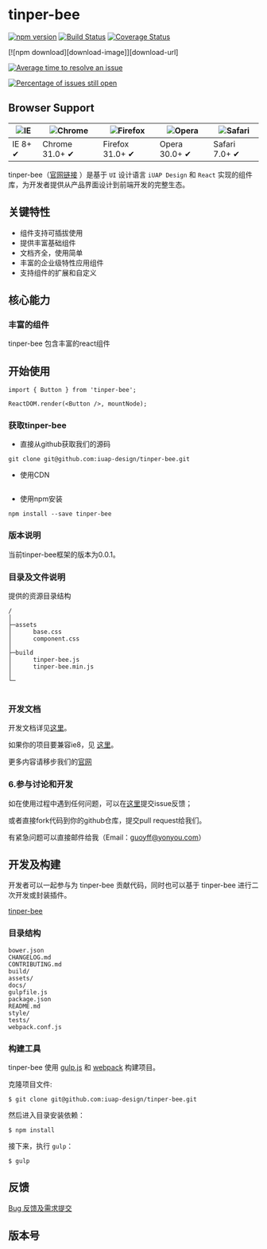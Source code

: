 # tinper-bee

[![npm version](https://img.shields.io/npm/v/bee-button.svg)](https://www.npmjs.com/package/bee-button)
[![Build Status](https://img.shields.io/travis/tinper-bee/bee-button/master.svg)](https://travis-ci.org/tinper-bee/bee-button)
[![Coverage Status](https://coveralls.io/repos/github/tinper-bee/bee-button/badge.svg?branch=master)](https://coveralls.io/github/tinper-bee/bee-button?branch=master)

[![npm download][download-image]][download-url]

[![Average time to resolve an issue](http://isitmaintained.com/badge/resolution/iuap-design/tinper-bee.svg)](http://isitmaintained.com/project/iuap-design/tinper-bee "Average time to resolve an issue")

[![Percentage of issues still open](http://isitmaintained.com/badge/open/iuap-design/tinper-bee.svg)](http://isitmaintained.com/project/iuap-design/tinper-bee "Percentage of issues still open")


## Browser Support

|![IE](https://raw.github.com/alrra/browser-logos/master/internet-explorer/internet-explorer_48x48.png) | ![Chrome](https://raw.github.com/alrra/browser-logos/master/chrome/chrome_48x48.png) | ![Firefox](https://raw.github.com/alrra/browser-logos/master/firefox/firefox_48x48.png) | ![Opera](https://raw.github.com/alrra/browser-logos/master/opera/opera_48x48.png) | ![Safari](https://raw.github.com/alrra/browser-logos/master/safari/safari_48x48.png)|
| --- | --- | --- | --- | --- |
| IE 8+ ✔ | Chrome 31.0+ ✔ | Firefox 31.0+ ✔ | Opera 30.0+ ✔ | Safari 7.0+ ✔ |

tinper-bee（[官网链接](http://bee.tinper.org/) ）是基于 `UI` 设计语言 `iUAP Design` 和 `React` 实现的组件库，为开发者提供从产品界面设计到前端开发的完整生态。

## 关键特性

- 组件支持可插拔使用
- 提供丰富基础组件
- 文档齐全，使用简单
- 丰富的企业级特性应用组件
- 支持组件的扩展和自定义

## 核心能力

### 丰富的组件

tinper-bee 包含丰富的react组件

## 开始使用
```
import { Button } from 'tinper-bee';

ReactDOM.render(<Button />, mountNode);

```


### 获取tinper-bee

- 直接从github获取我们的源码
```
git clone git@github.com:iuap-design/tinper-bee.git
```

- 使用CDN
```
```
- 使用npm安装

```
npm install --save tinper-bee
```


### 版本说明

当前tinper-bee框架的版本为0.0.1。


### 目录及文件说明

提供的资源目录结构
```
/
│
├─assets
│      base.css
│      component.css
│
├─build
│      tinper-bee.js
│      tinper-bee.min.js
│
└─


```

### 开发文档

开发文档详见[这里](https://github.com/iuap-design/tinper-bee/docs)。

如果你的项目要兼容ie8，见 [这里](https://github.com/iuap-design/neoui-react/blob/master/docs/react-ie8.md)。

更多内容请移步我们的[官网](http://bee.tinper.org/)

### 6.参与讨论和开发

如在使用过程中遇到任何问题，可以在[这里](https://github.com/iuap-design/tinper-bee/issues)提交issue反馈；

或者直接fork代码到你的github仓库，提交pull request给我们。

有紧急问题可以直接邮件给我（Email：guoyff@yonyou.com）


## 开发及构建

开发者可以一起参与为 tinper-bee 贡献代码，同时也可以基于 tinper-bee 进行二次开发或封装插件。

[tinper-bee](https://github.com/tinper-bee)

### 目录结构

```
bower.json
CHANGELOG.md
CONTRIBUTING.md
build/
assets/
docs/
gulpfile.js
package.json
README.md
style/
tests/
webpack.conf.js
```

### 构建工具

tinper-bee 使用 [gulp.js](http://gulpjs.com/) 和 [webpack](https://webpack.github.io/)  构建项目。

克隆项目文件:

```
$ git clone git@github.com:iuap-design/tinper-bee.git
```

然后进入目录安装依赖：

```
$ npm install
```

接下来，执行 `gulp`：

```
$ gulp
```


## 反馈

[Bug 反馈及需求提交](CONTRIBUTING.md)

## 版本号
